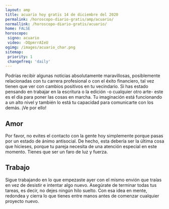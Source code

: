 ```yaml
---
layout: amp
title: acuario hoy gratis 14 de diciembre del 2020 
permalink: /horoscopo-diario-gratis/amp/acuario/
normallink: /horoscopo-diario-gratis/acuario/
home: FALSE
horoscopo:
 signo: acuario
 video: -DQpmrrAIeU
ogimg: /images/acuario_char.png
sitemap:
 priority: 1
 changefreq: 'daily'
---
```



Podrías recibir algunas noticias absolutamente maravillosas, posiblemente relacionadas con tu carrera profesional o con el éxito financiero, tal vez tienen que ver con cambios positivos en tu vecindario. Si has estado pensando en trabajar en la escritura o la edición -o cualquier otro arte- este es el día para poner las cosas en marcha. Tu imaginación está funcionando a un alto nivel y también lo está tu capacidad para comunicarte con los demás. ¡Ve por ello!

## Amor

Por favor, no evites el contacto con la gente hoy simplemente porque pasas por un estado de ánimo antisocial. De hecho, esta debería ser la última cosa que hicieses, porque tu pareja necesita de una atención especial en este momento. Tienes que ser un faro de luz y fuerza.

## Trabajo

Sigue trabajando en lo que empezaste ayer con el mismo envión que traías en vez de desistir e intentar algo nuevo. Asegúrate de terminar todas tus tareas, es decir, no dejes ningún hilo suelto. Con esa idea en mente, redondea y cierra lo que tienes entre manos antes de comenzar cualquier proyecto nuevo.